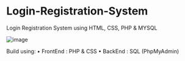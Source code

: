 # Login-Registration-System

Login Registration System using HTML, CSS, PHP & MYSQL

![image](https://github.com/Salman-uddin/Login-Registration-System/assets/96487875/548ae54c-3ec4-4a76-9855-7a17d69f1432)

Build using:
 •	FrontEnd : PHP & CSS
 •	BackEnd :  SQL (PhpMyAdmin)
 
